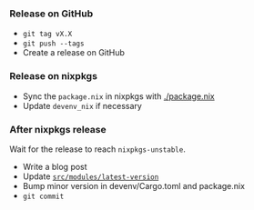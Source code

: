 ### Release on GitHub

- `git tag vX.X`
- `git push --tags`
- Create a release on GitHub

### Release on nixpkgs

- Sync the `package.nix` in nixpkgs with [./package.nix](./package.nix)
- Update `devenv_nix` if necessary

### After nixpkgs release

Wait for the release to reach `nixpkgs-unstable`.

- Write a blog post
- Update [`src/modules/latest-version`](./src/modules/latest-version)
- Bump minor version in devenv/Cargo.toml and package.nix
- `git commit`
